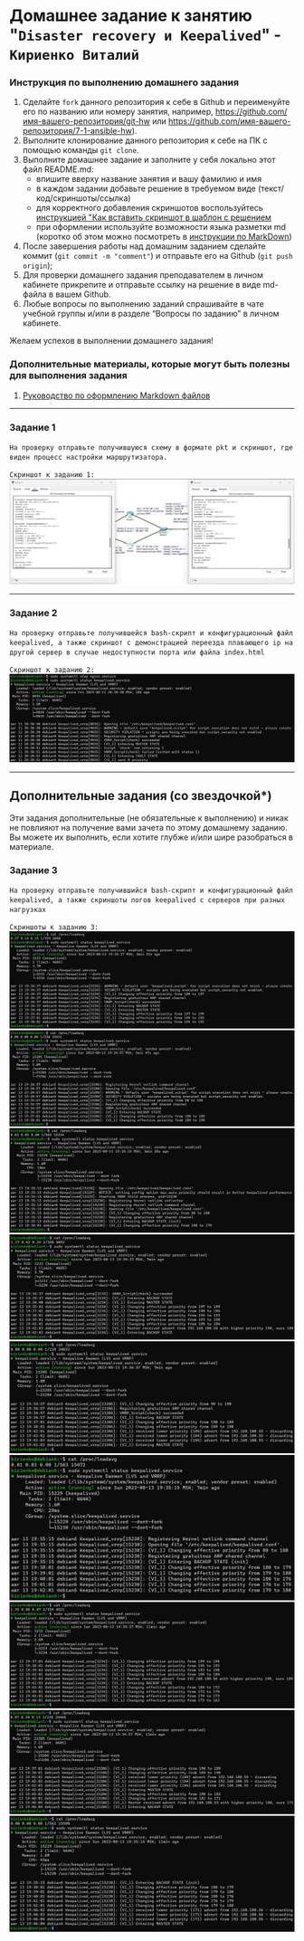# Домашнее задание к занятию "`Disaster recovery и Keepalived`" - `Кириенко Виталий`


### Инструкция по выполнению домашнего задания

   1. Сделайте `fork` данного репозитория к себе в Github и переименуйте его по названию или номеру занятия, например, https://github.com/имя-вашего-репозитория/git-hw или  https://github.com/имя-вашего-репозитория/7-1-ansible-hw).
   2. Выполните клонирование данного репозитория к себе на ПК с помощью команды `git clone`.
   3. Выполните домашнее задание и заполните у себя локально этот файл README.md:
      - впишите вверху название занятия и вашу фамилию и имя
      - в каждом задании добавьте решение в требуемом виде (текст/код/скриншоты/ссылка)
      - для корректного добавления скриншотов воспользуйтесь [инструкцией "Как вставить скриншот в шаблон с решением](https://github.com/netology-code/sys-pattern-homework/blob/main/screen-instruction.md)
      - при оформлении используйте возможности языка разметки md (коротко об этом можно посмотреть в [инструкции  по MarkDown](https://github.com/netology-code/sys-pattern-homework/blob/main/md-instruction.md))
   4. После завершения работы над домашним заданием сделайте коммит (`git commit -m "comment"`) и отправьте его на Github (`git push origin`);
   5. Для проверки домашнего задания преподавателем в личном кабинете прикрепите и отправьте ссылку на решение в виде md-файла в вашем Github.
   6. Любые вопросы по выполнению заданий спрашивайте в чате учебной группы и/или в разделе “Вопросы по заданию” в личном кабинете.
   
Желаем успехов в выполнении домашнего задания!
   
### Дополнительные материалы, которые могут быть полезны для выполнения задания

1. [Руководство по оформлению Markdown файлов](https://gist.github.com/Jekins/2bf2d0638163f1294637#Code)

---

### Задание 1

`На проверку отправьте получившуюся схему в формате pkt и скриншот, где виден процесс настройки маршрутизатора.`

`Скриншот к заданию 1:`
![Скриншот 1](https://github.com/vkir43/git/blob/main/keepalived/img/keepalived1.jpg)


---

### Задание 2

`На проверку отправьте получившейся bash-скрипт и конфигурационный файл keepalived, а также скриншот с демонстрацией переезда плавающего ip на другой сервер в случае недоступности порта или файла index.html`

`Скриншот к заданию 2:`
![Скриншот 1](https://github.com/vkir43/git/blob/main/keepalived/img/keepalived2.jpg)


---

## Дополнительные задания (со звездочкой*)

Эти задания дополнительные (не обязательные к выполнению) и никак не повлияют на получение вами зачета по этому домашнему заданию. Вы можете их выполнить, если хотите глубже и/или шире разобраться в материале.

### Задание 3

`На проверку отправьте получившийся bash-скрипт и конфигурационный файл keepalived, а также скриншоты логов keepalived с серверов при разных нагрузках`

`Скриншоты к заданию 3:`
![Скриншот 1](https://github.com/vkir43/git/blob/main/keepalived/img/keepalived3.jpg)
![Скриншот 2](https://github.com/vkir43/git/blob/main/keepalived/img/keepalived4.jpg)
![Скриншот 3](https://github.com/vkir43/git/blob/main/keepalived/img/keepalived5.jpg)
![Скриншот 4](https://github.com/vkir43/git/blob/main/keepalived/img/keepalived6.jpg)
![Скриншот 5](https://github.com/vkir43/git/blob/main/keepalived/img/keepalived7.jpg)
![Скриншот 6](https://github.com/vkir43/git/blob/main/keepalived/img/keepalived8.jpg)
![Скриншот 7](https://github.com/vkir43/git/blob/main/keepalived/img/keepalived9.jpg)
![Скриншот 8](https://github.com/vkir43/git/blob/main/keepalived/img/keepalived10.jpg)
![Скриншот 9](https://github.com/vkir43/git/blob/main/keepalived/img/keepalived11.jpg)
